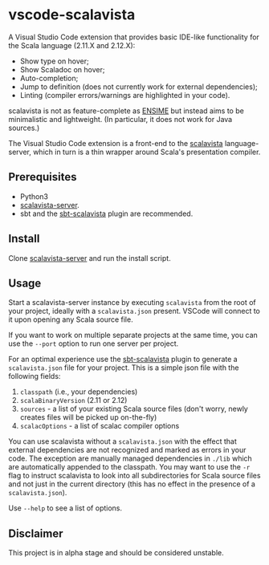 # vscode-scalavista

A Visual Studio Code extension that provides basic IDE-like functionality for the Scala language (2.11.X and 2.12.X):

* Show type on hover;
* Show Scaladoc on hover;
* Auto-completion;
* Jump to definition (does not currently work for external dependencies);
* Linting (compiler errors/warnings are highlighted in your code).

scalavista is not as feature-complete as [ENSIME](https://github.com/ensime) but instead aims 
to be minimalistic and lightweight. (In particular, it does not work for Java sources.)

The Visual Studio Code extension is a front-end to the [scalavista](https://github.com/buntec/scalavista) language-server, 
which in turn is a thin wrapper around Scala's presentation compiler.

## Prerequisites

* Python3
* [scalavista-server](https://github.com/buntec/scalavista-server).
* sbt and the [sbt-scalavista](https://github.com/buntec/sbt-scalavista) plugin are recommended. 

## Install 

Clone [scalavista-server](https://github.com/buntec/scalavista-server) and run the install script.

## Usage

Start a scalavista-server instance by executing `scalavista` from the root of your project, 
ideally with a `scalavista.json` present. 
VSCode will connect to it upon opening any Scala source file.

If you want to work on multiple separate projects at the same time, 
you can use the `--port` option to run one server per project. 

For an optimal experience use the [sbt-scalavista](https://github.com/buntec/sbt-scalavista) plugin 
to generate a `scalavista.json` file for your project. This is a simple json file with the following fields:

1. `classpath` (i.e., your dependencies)
1. `scalaBinaryVersion` (2.11 or 2.12)
1. `sources` - a list of your existing Scala source files (don't worry, newly creates files will be picked up on-the-fly)
1. `scalacOptions` - a list of scalac compiler options

You can use scalavista without a `scalavista.json` with the effect that external dependencies are 
not recognized and marked as errors in your code. The exception are manually managed dependencies in `./lib` which are
automatically appended to the classpath. You may want to use the `-r` flag to instruct scalavista to look into all
subdirectories for Scala source files and not just in the current directory (this has no effect in the presence of a
`scalavista.json`). 

Use `--help` to see a list of options.

## Disclaimer

This project is in alpha stage and should be considered unstable. 
